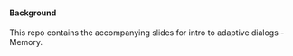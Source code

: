 #### Background

This repo contains the accompanying slides for intro to adaptive dialogs - Memory.  
